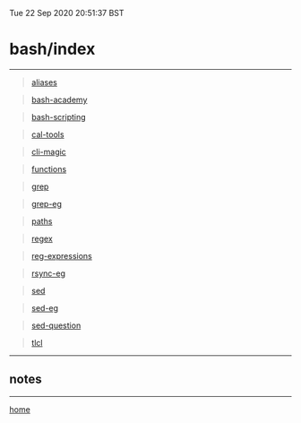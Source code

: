 Tue 22 Sep 2020 20:51:37 BST

# bash/index

_____


> [aliases](./bash-aliases.md)

> [bash-academy](./bash-academy.md) 

> [bash-scripting](./bash-scripting-cheat.md)

> [cal-tools](./cal-tools.md)

> [cli-magic](./cli-magic.md)

> [functions](./bash-functions.md)

> [grep](./grep.md)

> [grep-eg](./grep-eg.md)
  
> [paths](./bash-path.md)
  
> [regex](./regex.md)
  
> [reg-expressions](./bash-reg-expressions.md)
  
> [rsync-eg](./rsync-eg.md)
  
> [sed](./sed.md)
  
> [sed-eg](./sed-eg.md)
  
> [sed-question](./sed-question.md)

> [tlcl](./tlcl.md)
___

## notes

___

[home](./home.md) 

